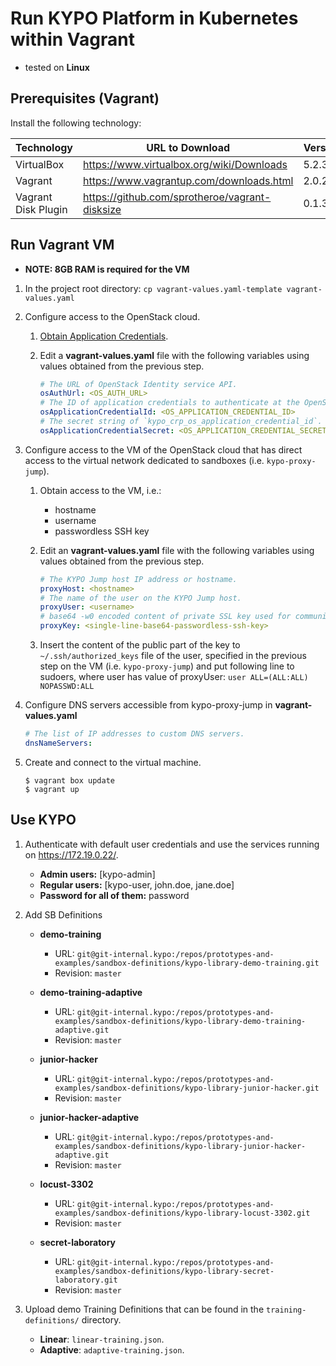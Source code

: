 # Run KYPO Platform in Kubernetes within Vagrant

* tested on **Linux**

## Prerequisites (Vagrant)

Install the following technology:

Technology | URL to Download                           | Version
---------- | ---------------                           | -------
VirtualBox | https://www.virtualbox.org/wiki/Downloads | 5.2.34+
Vagrant    | https://www.vagrantup.com/downloads.html  | 2.0.2+
Vagrant Disk Plugin | https://github.com/sprotheroe/vagrant-disksize | 0.1.3+

## Run Vagrant VM

* **NOTE: 8GB RAM is required for the VM**

1. In the project root directory:
`cp vagrant-values.yaml-template vagrant-values.yaml`

2. Configure access to the OpenStack cloud.

    1. [Obtain Application Credentials](https://docs.openstack.org/keystone/victoria/user/application_credentials.html).

    2. Edit a **vagrant-values.yaml** file with the following variables using values obtained from the previous step.

        ```yaml
        # The URL of OpenStack Identity service API.
        osAuthUrl: <OS_AUTH_URL>
        # The ID of application credentials to authenticate at the OpenStack cloud platform.
        osApplicationCredentialId: <OS_APPLICATION_CREDENTIAL_ID>
        # The secret string of `kypo_crp_os_application_credential_id`.
        osApplicationCredentialSecret: <OS_APPLICATION_CREDENTIAL_SECRET>
        ```

3. Configure access to the VM of the OpenStack cloud that has direct access to the virtual network dedicated to sandboxes (i.e. `kypo-proxy-jump`).

    1. Obtain access to the VM, i.e.:

        * hostname
        * username
        * passwordless SSH key

    2. Edit an **vagrant-values.yaml** file with the following variables using values obtained from the previous step.

        ```yaml
        # The KYPO Jump host IP address or hostname.
        proxyHost: <hostname>
        # The name of the user on the KYPO Jump host.
        proxyUser: <username>
        # base64 -w0 encoded content of private SSL key used for communication with `kypo_crp_proxy_host`.
        proxyKey: <single-line-base64-passwordless-ssh-key>
        ```

    3. Insert the content of the public part of the key to `~/.ssh/authorized_keys` file of the user, specified in the previous step on the VM (i.e. `kypo-proxy-jump`) and put following line to sudoers, where user has value of proxyUser:
    `user ALL=(ALL:ALL) NOPASSWD:ALL`

4. Configure DNS servers accessible from kypo-proxy-jump in **vagrant-values.yaml**

    ```yaml
    # The list of IP addresses to custom DNS servers.
    dnsNameServers:
    ```

5. Create and connect to the virtual machine.

    ```shell
    $ vagrant box update
    $ vagrant up
    ```

## Use KYPO

1. Authenticate with default user credentials and use the services running on https://172.19.0.22/.

    * **Admin users:** [kypo-admin]
    * **Regular users:** [kypo-user, john.doe, jane.doe]
    * **Password for all of them:** password

2. Add SB Definitions
    * **demo-training**
      * URL: `git@git-internal.kypo:/repos/prototypes-and-examples/sandbox-definitions/kypo-library-demo-training.git`
      * Revision: `master`

    * **demo-training-adaptive**
      * URL: `git@git-internal.kypo:/repos/prototypes-and-examples/sandbox-definitions/kypo-library-demo-training-adaptive.git`
      * Revision: `master`

    * **junior-hacker**
      * URL: `git@git-internal.kypo:/repos/prototypes-and-examples/sandbox-definitions/kypo-library-junior-hacker.git`
      * Revision: `master`

    * **junior-hacker-adaptive**
      * URL: `git@git-internal.kypo:/repos/prototypes-and-examples/sandbox-definitions/kypo-library-junior-hacker-adaptive.git`
      * Revision: `master`

    * **locust-3302**
      * URL: `git@git-internal.kypo:/repos/prototypes-and-examples/sandbox-definitions/kypo-library-locust-3302.git`
      * Revision: `master`

    * **secret-laboratory**
      * URL: `git@git-internal.kypo:/repos/prototypes-and-examples/sandbox-definitions/kypo-library-secret-laboratory.git`
      * Revision: `master`

3. Upload demo Training Definitions that can be found in the `training-definitions/` directory.
   * **Linear**: `linear-training.json`.
   * **Adaptive**: `adaptive-training.json`.

